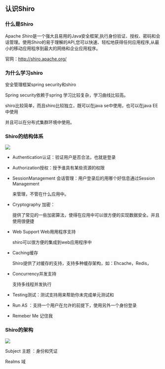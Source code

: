 ## 认识Shiro

### 什么是Shiro

Apache *Shiro*是一个强大且易用的Java安全框架,执行身份验证、授权、密码和会话管理。使用*Shiro*的易于理解的API,您可以快速、轻松地获得任何应用程序,从最小的移动应用程序到最大的网络和企业应用程序。

官网：http://shiro.apache.org/

### 为什么学习shiro

安全管理框架spring security和shiro

Spring security依赖于spring 学习比较复杂，学习曲线比较高。

shiro比较简单，而且shiro比较独立，既可以在java se中使用，也可以在java EE中使用

并且可以在分布式集群环境中使用。

### Shiro的结构体系

![](https://ss1.bdstatic.com/70cFuXSh_Q1YnxGkpoWK1HF6hhy/it/u=3630669614,3502898077&fm=26&gp=0.jpg)

- Authentication认证：验证用户是否合法，也就是登录

- Authorization授权：授予谁具有某些资源的权限

- SessionManagement 会话管理：用户登录后的用哪个好信息通过Session Management

  来管理，不管在什么应用中。

- Cryptography 加密：

  提供了常见的一些加密算法，使得在应用中可以很方便的实现数据安全。并且使用很便捷

- Web Support Web用用程序支持

  shiro可以很方便的集成到web应用程序中

- Caching缓存

  Shiro提供了对缓存的支持，支持多种缓存架构，如：Ehcache，Redis，

- Concurrency并发支持

  支持多线程并发执行

- Testing测试：测试支持用来帮助你未完成单元测试和

- Run AS ：支持一个用户在允许的前提下，使用另外一个身份登录

- Remeber Me 记住我

### Shiro的架构

![](https://timgsa.baidu.com/timg?image&quality=80&size=b9999_10000&sec=1592244111453&di=c4bbdcb88500417a0ad471244e4b90e6&imgtype=0&src=http%3A%2F%2Fattach.dataguru.cn%2Fattachments%2Fforum%2F201403%2F10%2F1435301im3t21cbc0itmbi.png)

Subject 主题 ：身份和凭证

Realms 域



